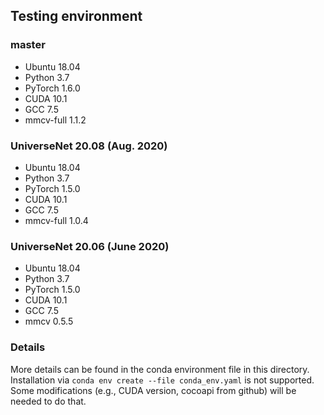 ## Testing environment

### master

- Ubuntu 18.04
- Python 3.7
- PyTorch 1.6.0
- CUDA 10.1
- GCC 7.5
- mmcv-full 1.1.2

### UniverseNet 20.08 (Aug. 2020)

- Ubuntu 18.04
- Python 3.7
- PyTorch 1.5.0
- CUDA 10.1
- GCC 7.5
- mmcv-full 1.0.4

### UniverseNet 20.06 (June 2020)

- Ubuntu 18.04
- Python 3.7
- PyTorch 1.5.0
- CUDA 10.1
- GCC 7.5
- mmcv 0.5.5

### Details

More details can be found in the conda environment file in this directory.
Installation via `conda env create --file conda_env.yaml` is not supported.
Some modifications (e.g., CUDA version, cocoapi from github) will be needed to do that.
